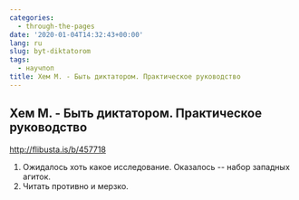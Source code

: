 ```yaml
---
categories:
  - through-the-pages
date: '2020-01-04T14:32:43+00:00'
lang: ru
slug: byt-diktatorom
tags:
  - научпоп
title: Хем М. - Быть диктатором. Практическое руководство
---
```



## Хем М. - Быть диктатором. Практическое руководство

<http://flibusta.is/b/457718>

1. Ожидалось хоть какое исследование. Оказалось -- набор западных агиток.
2. Читать противно и мерзко.
